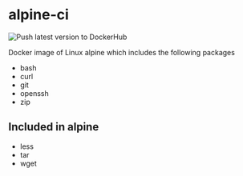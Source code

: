 # alpine-ci

![Push latest version to DockerHub](https://github.com/unfor19/alpine-ci/workflows/Push%20latest%20version%20to%20DockerHub/badge.svg)

Docker image of Linux alpine which includes the following packages

- bash
- curl
- git
- openssh
- zip

## Included in alpine

- less
- tar
- wget